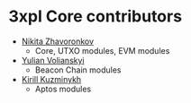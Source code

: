 3xpl Core contributors
======================

* [Nikita Zhavoronkov](https://github.com/Har01d)
    - Core, UTXO modules, EVM modules
* [Yulian Volianskyi](https://github.com/jzethar)
    - Beacon Chain modules
* [Kirill Kuzminykh](https://github.com/Oskal174)
    - Aptos modules
